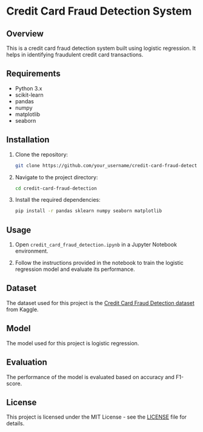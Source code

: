 # Credit Card Fraud Detection System

## Overview

This is a credit card fraud detection system built using logistic regression. It helps in identifying fraudulent credit card transactions.

## Requirements

- Python 3.x
- scikit-learn
- pandas
- numpy
- matplotlib
- seaborn

## Installation

1. Clone the repository:

    ```bash
    git clone https://github.com/your_username/credit-card-fraud-detection.git
    ```

2. Navigate to the project directory:

    ```bash
    cd credit-card-fraud-detection
    ```

3. Install the required dependencies:

    ```bash
    pip install -r pandas sklearn numpy seaborn matplotlib
    ```

## Usage

1. Open `credit_card_fraud_detection.ipynb` in a Jupyter Notebook environment.

2. Follow the instructions provided in the notebook to train the logistic regression model and evaluate its performance.

## Dataset

The dataset used for this project is the [Credit Card Fraud Detection dataset](https://www.kaggle.com/mlg-ulb/creditcardfraud) from Kaggle.

## Model

The model used for this project is logistic regression.

## Evaluation

The performance of the model is evaluated based on accuracy and F1-score.

## License

This project is licensed under the MIT License - see the [LICENSE](LICENSE) file for details.
